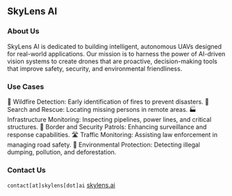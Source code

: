 ## SkyLens AI
### About Us
SkyLens AI is dedicated to building intelligent, autonomous UAVs designed for real-world applications. 
Our mission is to harness the power of AI-driven vision systems to create drones that are proactive, decision-making tools that improve safety, security, and environmental friendliness.

### Use Cases
🚒 Wildfire Detection: Early identification of fires to prevent disasters.
🛟 Search and Rescue: Locating missing persons in remote areas.
🏭 Infrastructure Monitoring: Inspecting pipelines, power lines, and critical structures.
🛂 Border and Security Patrols: Enhancing surveillance and response capabilities.
🛣️ Traffic Monitoring: Assisting law enforcement in managing road safety.
🌳 Environmental Protection: Detecting illegal dumping, pollution, and deforestation.

### Contact Us
`contact[at]skylens[dot]ai`
[skylens.ai](https://skylens.ai/)
